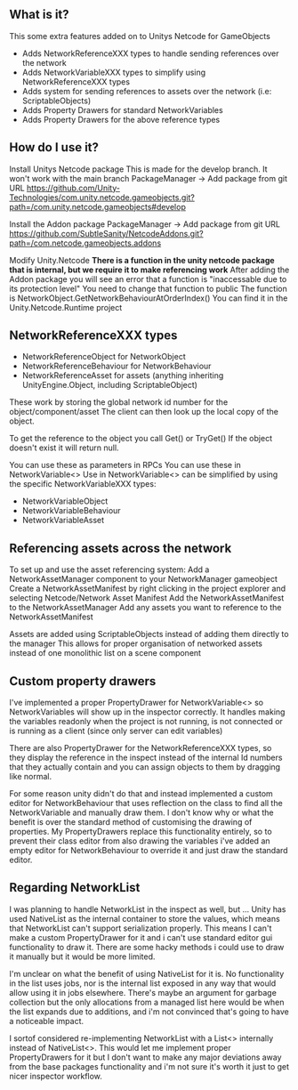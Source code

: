 ## What is it?
This some extra features added on to Unitys Netcode for GameObjects

- Adds NetworkReferenceXXX types to handle sending references over the network
- Adds NetworkVariableXXX types to simplify using NetworkReferenceXXX types
- Adds system for sending references to assets over the network (i.e: ScriptableObjects)
- Adds Property Drawers for standard NetworkVariables
- Adds Property Drawers for the above reference types

## How do I use it?

Install Unitys Netcode package
  This is made for the develop branch. It won't work with the main branch
  PackageManager -> Add package from git URL
  https://github.com/Unity-Technologies/com.unity.netcode.gameobjects.git?path=/com.unity.netcode.gameobjects#develop

Install the Addon package
  PackageManager -> Add package from git URL
  https://github.com/SubtleSanity/NetcodeAddons.git?path=/com.netcode.gameobjects.addons

Modify Unity.Netcode
  **There is a function in the unity netcode package that is internal, but we require it to make referencing work**
  After adding the Addon package you will see an error that a function is "inaccessable due to its protection level"
  You need to change that function to public
  The function is NetworkObject.GetNetworkBehaviourAtOrderIndex()
  You can find it in the Unity.Netcode.Runtime project

## NetworkReferenceXXX types

- NetworkReferenceObject for NetworkObject
- NetworkReferenceBehaviour for NetworkBehaviour
- NetworkReferenceAsset for assets (anything inheriting UnityEngine.Object, including ScriptableObject)

These work by storing the global network id number for the object/component/asset
The client can then look up the local copy of the object.

To get the reference to the object you call Get() or TryGet()
If the object doesn't exist it will return null.

You can use these as parameters in RPCs
You can use these in NetworkVariable<>
Use in NetworkVariable<> can be simplified by using the specific NetworkVariableXXX types:
- NetworkVariableObject
- NetworkVariableBehaviour
- NetworkVariableAsset

## Referencing assets across the network

To set up and use the asset referencing system:
  Add a NetworkAssetManager component to your NetworkManager gameobject
  Create a NetworkAssetManifest by right clicking in the project explorer and selecting Netcode/Network Asset Manifest
  Add the NetworkAssetManifest to the NetworkAssetManager
  Add any assets you want to reference to the NetworkAssetManifest

Assets are added using ScriptableObjects instead of adding them directly to the manager
This allows for proper organisation of networked assets instead of one monolithic list on a scene component

## Custom property drawers

I've implemented a proper PropertyDrawer for NetworkVariable<> so NetworkVariables will show up in the inspector correctly.
It handles making the variables readonly when the project is not running, is not connected or is running as a client (since only server can edit variables)

There are also PropertyDrawer for the NetworkReferenceXXX types, so they display the reference in the inspect instead of the internal Id numbers that they actually contain and you can assign objects to them by dragging like normal.

For some reason unity didn't do that and instead implemented a custom editor for NetworkBehaviour that uses reflection on the class to find all the NetworkVariable and manually draw them. I don't know why or what the benefit is over the standard method of customising the drawing of properties. My PropertyDrawers replace this functionality entirely, so to prevent their class editor from also drawing the variables i've added an empty editor for NetworkBehaviour to override it and just draw the standard editor.

## Regarding NetworkList
I was planning to handle NetworkList in the inspect as well, but ...
Unity has used NativeList as the internal container to store the values, which means that NetworkList can't support serialization properly. This means I can't make a custom PropertyDrawer for it and i can't use standard editor gui functionality to draw it. There are some hacky methods i could use to draw it manually but it would be more limited.

I'm unclear on what the benefit of using NativeList for it is. No functionality in the list uses jobs, nor is the internal list exposed in any way that would allow using it in jobs elsewhere. There's maybe an argument for garbage collection but the only allocations from a managed list here would be when the list expands due to additions, and i'm not convinced that's going to have a noticeable impact.

I sortof considered re-implementing NetworkList with a List<> internally instead of NativeList<>. This would let me implement proper PropertyDrawers for it but I don't want to make any major deviations away from the base packages functionality and i'm not sure it's worth it just to get nicer inspector workflow.
